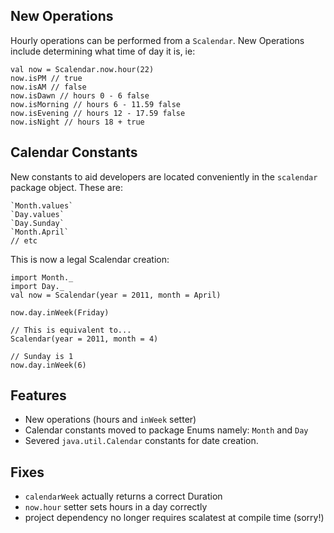 ## New Operations 

Hourly operations can be performed from a `Scalendar`. New Operations include
determining what time of day it is, ie:

    val now = Scalendar.now.hour(22)
    now.isPM // true
    now.isAM // false
    now.isDawn // hours 0 - 6 false
    now.isMorning // hours 6 - 11.59 false
    now.isEvening // hours 12 - 17.59 false
    now.isNight // hours 18 + true

## Calendar Constants

New constants to aid developers are located conveniently in the `scalendar` package object.
These are:
    
    `Month.values`
    `Day.values`
    `Day.Sunday`
    `Month.April`
    // etc

This is now a legal Scalendar creation:
  
    import Month._
    import Day._
    val now = Scalendar(year = 2011, month = April)

    now.day.inWeek(Friday)

    // This is equivalent to...
    Scalendar(year = 2011, month = 4)
   
    // Sunday is 1 
    now.day.inWeek(6)

## Features

  * New operations (hours and `inWeek` setter)
  * Calendar constants moved to package Enums namely: `Month` and `Day`
  * Severed `java.util.Calendar` constants for date creation.
  
## Fixes

  * `calendarWeek` actually returns a correct Duration
  * `now.hour` setter sets hours in a day correctly
  * project dependency no longer requires scalatest at compile time (sorry!)

[test suite]: https://github.com/philcali/scalendar/blob/master/src/test/scala/calendar.scala 
[Scalendar]: https://github.com/philcali/scalendar
